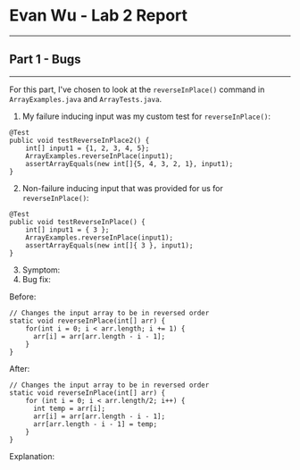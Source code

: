 # Evan Wu - Lab 2 Report
---
## Part 1 - Bugs
---
For this part, I've chosen to look at the `reverseInPlace()` command in `ArrayExamples.java` and `ArrayTests.java`.

1. My failure inducing input was my custom test for `reverseInPlace()`:
```
@Test
public void testReverseInPlace2() {
	int[] input1 = {1, 2, 3, 4, 5};
    ArrayExamples.reverseInPlace(input1);
    assertArrayEquals(new int[]{5, 4, 3, 2, 1}, input1);
}
```
2. Non-failure inducing input that was provided for us for `reverseInPlace()`:
```
@Test 
public void testReverseInPlace() {
    int[] input1 = { 3 };
    ArrayExamples.reverseInPlace(input1);
    assertArrayEquals(new int[]{ 3 }, input1);
}
```
3. Symptom:
4. Bug fix:


Before:
```
// Changes the input array to be in reversed order
static void reverseInPlace(int[] arr) {
	for(int i = 0; i < arr.length; i += 1) {
      arr[i] = arr[arr.length - i - 1];
    }
}
```
After:
```
// Changes the input array to be in reversed order
static void reverseInPlace(int[] arr) {
    for (int i = 0; i < arr.length/2; i++) {
      int temp = arr[i];
      arr[i] = arr[arr.length - i - 1];
      arr[arr.length - i - 1] = temp;
    }
}
```
Explanation:

